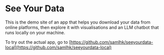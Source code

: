 # See Your Data

This is the demo site of an app that helps you download your data from online platforms, then explore it with visualisations and an LLM chatbot that runs locally on your machine.

To try out the actual app, go to [https://github.com/samlhk/seeyourdata-local](https://github.com/samlhk/seeyourdata-local)
